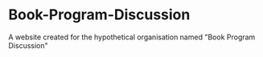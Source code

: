 # Book-Program-Discussion
A website created for the hypothetical organisation named "Book Program Discussion"
